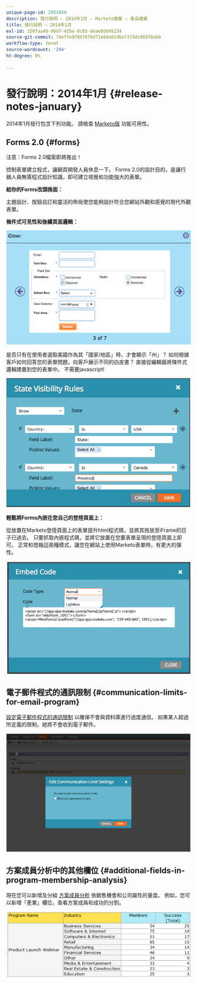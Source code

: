 ```yaml
---
unique-page-id: 2951050
description: 發行說明 — 2014年1月 — Marketo檔案 — 產品檔案
title: 發行說明 — 2014年1月
exl-id: 1507aa40-9bd7-42be-8c85-deae8dd45234
source-git-commit: 74effe9f8078f8d71e6de01d6e737ddc86978abb
workflow-type: tm+mt
source-wordcount: '294'
ht-degree: 0%

---
```


# 發行說明：2014年1月 {#release-notes-january}

2014年1月發行包含下列功能。 請檢查 [Marketo版](https://www.marketo.com/pricing/) 功能可用性。

## Forms 2.0 {#forms}

注意：Forms 2.0檔案即將推出！

控制表單建立程式，讓網頁開發人員休息一下。 Forms 2.0的設計目的，是讓行銷人員無需程式設計知識，即可建立視覺和功能強大的表單。

**給你的Forms改頭換面：**

主題設計、按鈕自訂和靈活的佈局使您能夠設計符合您網站外觀和感覺的現代外觀表單。

**條件式可見性和後續頁面邏輯：**

![](assets/image2014-9-22-10-3a30-3a52.png)

是否只有在使用者選取美國作為其「國家/地區」時，才會顯示「州」？ 如何根據客戶如何回答您的表單問題，向客戶展示不同的白皮書？ 直接從編輯器將條件式邏輯建置到您的表單中。 不需要javascript!

![](assets/image2014-9-22-10-3a31-3a54.png)

**輕鬆將Forms內嵌在您自己的登陸頁面上：**

從放置在Marketo登陸頁面上的表單提升html程式碼，並將其拖放至iFrame的日子已過去。 只要抓取內嵌程式碼，並將它放置在您要表單呈現的登陸頁面上即可。 正常和燈箱這兩種模式，讓您在網站上使用Marketo表單時，有更大的彈性。

![](assets/image2014-9-22-10-3a38-3a2.png)

## 電子郵件程式的通訊限制 {#communication-limits-for-email-program}

[設定電子郵件程式的通訊限制](/help/marketo/product-docs/email-marketing/email-programs/email-program-actions/enable-disable-communication-limits-in-an-email-program.md) 以確保不會與資料庫進行過度通信。 如果某人超過所定義的限制，她將不會收到電子郵件。

![](assets/image2014-9-22-10-3a38-3a31.png)

## 方案成員分析中的其他欄位 {#additional-fields-in-program-membership-analysis}

現在您可以新增及分組 [方案成員分析](/help/marketo/product-docs/reporting/revenue-cycle-analytics/program-analytics/build-a-program-membership-analysis-report-that-lists-leads.md) 依銷售機會和公司屬性的量度。 例如，您可以新增「產業」欄位，查看方案成員和成功的分割。

![](assets/image2014-9-22-10-3a39-3a1.png)
